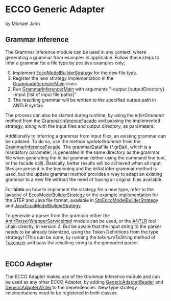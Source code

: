 
# ECCO Generic Adapter
by Michael Jahn

## Grammar Inference

The Grammar Inference module can be used in any context, where generating a grammar from examples is applicable. Follow these steps to infer a grammar for a file type by positive examples only;

0. Implement [EccoModelBuilderStrategy](src/main/java/at/jku/isse/ecco/genericAdapter/eccoModelAdapter/strategy/EccoModelBuilderStrategy.java) for the new file type.
0. Register the new strategy implementation in the [GrammarInferencerMain](src/main/java/at/jku/isse/ecco/genericAdapter/grammarInferencer/main/GrammarInferencerMain.java) class.
0. Run [GrammarInferencerMain](src/main/java/at/jku/isse/ecco/genericAdapter/grammarInferencer/main/GrammarInferencerMain.java) with arguments "-output [outputDirectory] -input [list of input file paths]"
0. The resulting grammar will be written to the specified output path in ANTLR syntax


The process can also be started during runtime, by using the _inferGrammar_ method from the [GrammarInferenceFacade](src/main/java/at/jku/isse/ecco/genericAdapter/grammarInferencer/facade/GrammarInferenceFacade.java) and passing the implemented strategy, along with the input files and output directory, as parameters.

Additionally to inferring a grammar from input files, an existing grammar can be updated. To do so, use the method _updateGrammar_ from the [GrammarInferenceFacade](src/main/java/at/jku/isse/ecco/genericAdapter/grammarInferencer/facade/GrammarInferenceFacade.java).
The grammarDataFile (*.grDat), which is a mandatory parameter, is generated in the same directory as the grammar file when generating the initial grammar (either using the command line tool, or the facade call).
Basically, better results will be achieved when all input files are present in the beginning and the initial infer grammar method is used, but the update grammar method provides a way to
adapt an existing grammar to a new file without the need of having all original files available.

For **hints** on how to implement the strategy for a new type, refer to the javadoc of [EccoModelBuilderStrategy](src/main/java/at/jku/isse/ecco/genericAdapter/eccoModelAdapter/strategy/EccoModelBuilderStrategy.java) or the example implementation for
the STEP and Java file format, available in [StpEccoModelBuilderStrategy](src/main/java/at/jku/isse/ecco/genericAdapter/eccoModelAdapter/strategy/StpEccoModelBuilderStrategy.java) and [JavaEccoModelBuilderStrategy](src/main/java/at/jku/isse/ecco/genericAdapter/eccoModelAdapter/strategy/JavaEccoModelBuilderStrategy.java).

To generate a parser from the grammar either the [AntlrParserWrapperServiceImpl](src/main/java/at/jku/isse/ecco/genericAdapter/grammarInferencer/parserGenerator/AntlrParserWrapperServiceImpl.java) module can be used, or the [ANTLR](http://www.antlr.org/) tool chain directly, in version 4.
But be aware that the input string to the parser needs to be already tokenized, using the Token Definitions from the type strategy! (This can be done, by running the _tokenizeToString_ method of [Tokenizer](src/main/java/at/jku/isse/ecco/genericAdapter/grammarInferencer/tokenization/Tokenizer.java) and pass the resulting string to the generated parser.
<br>
<br>
## ECCO Adapter

The ECCO Adapter makes use of the Grammar Inference module and can be used as any other ECCO Adapter, by adding [GenericAdapterReader](src/main/java/at/jku/isse/ecco/genericAdapter/eccoModelAdapter/builder/GenericAdapterReader.java) and [GenericAdapterWriter](src/main/java/at/jku/isse/ecco/genericAdapter/eccoModelAdapter/printer/GenericAdapterWriter.java) to the dependencies. New type strategy imlementations need to be registered in both classes.